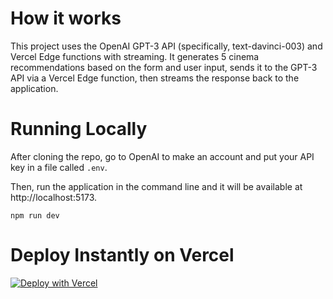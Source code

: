 # How it works

This project uses the OpenAI GPT-3 API (specifically, text-davinci-003) and Vercel Edge functions with streaming. It generates 5 cinema recommendations based on the form and user input, sends it to the GPT-3 API via a Vercel Edge function, then streams the response back to the application.

# Running Locally

After cloning the repo, go to OpenAI to make an account and put your API key in a file called `.env`.

Then, run the application in the command line and it will be available at http://localhost:5173.

`npm run dev`

# Deploy Instantly on Vercel

[![Deploy with Vercel](https://vercel.com/button)](https://vercel.com/new/clone?repository-url=https%3A%2F%2Fgithub.com%2FStephDietz%2Fwatch-this&env=OPENAI_API_KEY,OMDB_API_KEY&envDescription=Go%20to%20Open%20AI.%20Sign%20up.%20Get%20your%20API%20key.%20%20Enter%20the%20API%20key%20in%20ENV%20Variables%20and%20LFG!!!%20%20%20After%20that%20head%20to%20https%3A%2F%2Fwww.omdbapi.com%2F%20sign%20up%20and%20follow%20the%20instructions%20to%20get%20your%20API%20key.%20Enter%20it%20and%20LFG!!!&envLink=https%3A%2F%2Fplatform.openai.com%2Faccount%2Fapi-keys)
